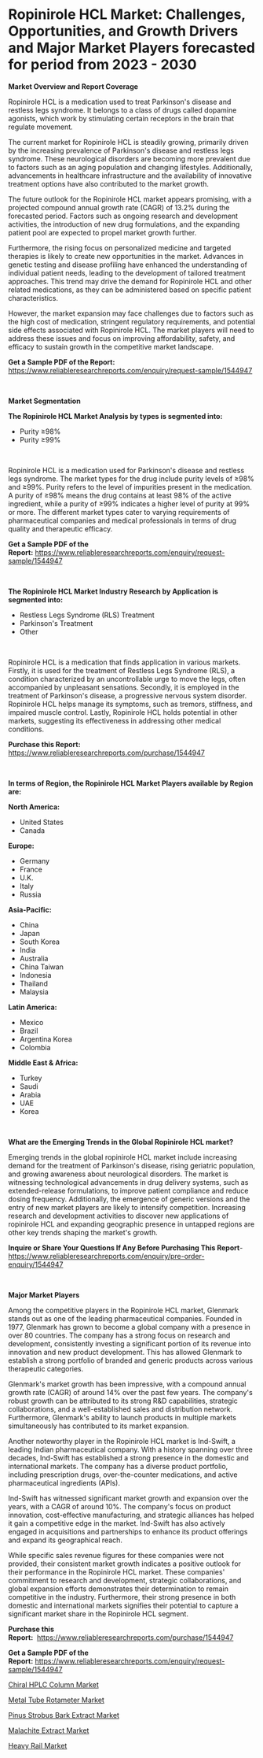 <p><h1>Ropinirole HCL Market: Challenges, Opportunities, and Growth Drivers and Major Market Players forecasted for period from 2023 - 2030</h1></p><p><strong>Market Overview and Report Coverage</strong></p>
<p><p>Ropinirole HCL is a medication used to treat Parkinson's disease and restless legs syndrome. It belongs to a class of drugs called dopamine agonists, which work by stimulating certain receptors in the brain that regulate movement.</p><p>The current market for Ropinirole HCL is steadily growing, primarily driven by the increasing prevalence of Parkinson's disease and restless legs syndrome. These neurological disorders are becoming more prevalent due to factors such as an aging population and changing lifestyles. Additionally, advancements in healthcare infrastructure and the availability of innovative treatment options have also contributed to the market growth.</p><p>The future outlook for the Ropinirole HCL market appears promising, with a projected compound annual growth rate (CAGR) of 13.2% during the forecasted period. Factors such as ongoing research and development activities, the introduction of new drug formulations, and the expanding patient pool are expected to propel market growth further.</p><p>Furthermore, the rising focus on personalized medicine and targeted therapies is likely to create new opportunities in the market. Advances in genetic testing and disease profiling have enhanced the understanding of individual patient needs, leading to the development of tailored treatment approaches. This trend may drive the demand for Ropinirole HCL and other related medications, as they can be administered based on specific patient characteristics.</p><p>However, the market expansion may face challenges due to factors such as the high cost of medication, stringent regulatory requirements, and potential side effects associated with Ropinirole HCL. The market players will need to address these issues and focus on improving affordability, safety, and efficacy to sustain growth in the competitive market landscape.</p></p>
<p><strong>Get a Sample PDF of the Report:</strong> <a href="https://www.reliableresearchreports.com/enquiry/request-sample/1544947">https://www.reliableresearchreports.com/enquiry/request-sample/1544947</a></p>
<p>&nbsp;</p>
<p><strong>Market Segmentation</strong></p>
<p><strong>The Ropinirole HCL Market Analysis by types is segmented into:</strong></p>
<p><ul><li>Purity ≥98%</li><li>Purity ≥99%</li></ul></p>
<p>&nbsp;</p>
<p><p>Ropinirole HCL is a medication used for Parkinson's disease and restless legs syndrome. The market types for the drug include purity levels of ≥98% and ≥99%. Purity refers to the level of impurities present in the medication. A purity of ≥98% means the drug contains at least 98% of the active ingredient, while a purity of ≥99% indicates a higher level of purity at 99% or more. The different market types cater to varying requirements of pharmaceutical companies and medical professionals in terms of drug quality and therapeutic efficacy.</p></p>
<p><strong>Get a Sample PDF of the Report:</strong>&nbsp;<a href="https://www.reliableresearchreports.com/enquiry/request-sample/1544947">https://www.reliableresearchreports.com/enquiry/request-sample/1544947</a></p>
<p>&nbsp;</p>
<p><strong>The Ropinirole HCL Market Industry Research by Application is segmented into:</strong></p>
<p><ul><li>Restless Legs Syndrome (RLS) Treatment</li><li>Parkinson's Treatment</li><li>Other</li></ul></p>
<p>&nbsp;</p>
<p><p>Ropinirole HCL is a medication that finds application in various markets. Firstly, it is used for the treatment of Restless Legs Syndrome (RLS), a condition characterized by an uncontrollable urge to move the legs, often accompanied by unpleasant sensations. Secondly, it is employed in the treatment of Parkinson's disease, a progressive nervous system disorder. Ropinirole HCL helps manage its symptoms, such as tremors, stiffness, and impaired muscle control. Lastly, Ropinirole HCL holds potential in other markets, suggesting its effectiveness in addressing other medical conditions.</p></p>
<p><strong>Purchase this Report:</strong>&nbsp; <a href="https://www.reliableresearchreports.com/purchase/1544947">https://www.reliableresearchreports.com/purchase/1544947</a></p>
<p>&nbsp;</p>
<p><strong>In terms of Region, the Ropinirole HCL Market Players available by Region are:</strong></p>
<p>
    <p> <strong> North America: </strong>
        <ul>
            <li>United States</li>
            <li>Canada</li>
        </ul>
        </p> 
    <p> <strong> Europe: </strong>
        <ul>
            <li>Germany</li>
            <li>France</li>
            <li>U.K.</li>
            <li>Italy</li>
            <li>Russia</li>
        </ul>
        </p> 
    <p> <strong> Asia-Pacific: </strong>
        <ul>
            <li>China</li>
            <li>Japan</li>
            <li>South Korea</li>
            <li>India</li>
            <li>Australia</li>
            <li>China Taiwan</li>
            <li>Indonesia</li>
            <li>Thailand</li>
            <li>Malaysia</li>
        </ul>
        </p> 
    <p> <strong> Latin America: </strong>
        <ul>
            <li>Mexico</li>
            <li>Brazil</li>
            <li>Argentina Korea</li>
            <li>Colombia</li>
        </ul>
        </p> 
    <p> <strong> Middle East & Africa: </strong>
        <ul>
            <li>Turkey</li>
            <li>Saudi</li>
            <li>Arabia</li>
            <li>UAE</li>
            <li>Korea</li>
        </ul>
    </p>
    </p>
<p>&nbsp;</p>
<p><strong>What are the Emerging Trends in the Global Ropinirole HCL market?</strong></p>
<p><p>Emerging trends in the global ropinirole HCL market include increasing demand for the treatment of Parkinson's disease, rising geriatric population, and growing awareness about neurological disorders. The market is witnessing technological advancements in drug delivery systems, such as extended-release formulations, to improve patient compliance and reduce dosing frequency. Additionally, the emergence of generic versions and the entry of new market players are likely to intensify competition. Increasing research and development activities to discover new applications of ropinirole HCL and expanding geographic presence in untapped regions are other key trends shaping the market's growth.</p></p>
<p><strong>Inquire or Share Your Questions If Any Before Purchasing This Report</strong>- <a href="https://www.reliableresearchreports.com/enquiry/pre-order-enquiry/1544947">https://www.reliableresearchreports.com/enquiry/pre-order-enquiry/1544947</a></p>
<p>&nbsp;</p>
<p><strong>Major Market Players</strong></p>
<p><p>Among the competitive players in the Ropinirole HCL market, Glenmark stands out as one of the leading pharmaceutical companies. Founded in 1977, Glenmark has grown to become a global company with a presence in over 80 countries. The company has a strong focus on research and development, consistently investing a significant portion of its revenue into innovation and new product development. This has allowed Glenmark to establish a strong portfolio of branded and generic products across various therapeutic categories.</p><p>Glenmark's market growth has been impressive, with a compound annual growth rate (CAGR) of around 14% over the past few years. The company's robust growth can be attributed to its strong R&D capabilities, strategic collaborations, and a well-established sales and distribution network. Furthermore, Glenmark's ability to launch products in multiple markets simultaneously has contributed to its market expansion.</p><p>Another noteworthy player in the Ropinirole HCL market is Ind-Swift, a leading Indian pharmaceutical company. With a history spanning over three decades, Ind-Swift has established a strong presence in the domestic and international markets. The company has a diverse product portfolio, including prescription drugs, over-the-counter medications, and active pharmaceutical ingredients (APIs).</p><p>Ind-Swift has witnessed significant market growth and expansion over the years, with a CAGR of around 10%. The company's focus on product innovation, cost-effective manufacturing, and strategic alliances has helped it gain a competitive edge in the market. Ind-Swift has also actively engaged in acquisitions and partnerships to enhance its product offerings and expand its geographical reach.</p><p>While specific sales revenue figures for these companies were not provided, their consistent market growth indicates a positive outlook for their performance in the Ropinirole HCL market. These companies' commitment to research and development, strategic collaborations, and global expansion efforts demonstrates their determination to remain competitive in the industry. Furthermore, their strong presence in both domestic and international markets signifies their potential to capture a significant market share in the Ropinirole HCL segment.</p></p>
<p><strong>Purchase this Report:</strong>&nbsp;&nbsp;<a href="https://www.reliableresearchreports.com/purchase/1544947">https://www.reliableresearchreports.com/purchase/1544947</a></p>
<p></p>
<p><strong>Get a Sample PDF of the Report:</strong>&nbsp;<a href="https://www.reliableresearchreports.com/enquiry/request-sample/1544947">https://www.reliableresearchreports.com/enquiry/request-sample/1544947</a></p>
<p><p><a href="https://medium.com/@daishawolff/chiral-hplc-column-market-insight-market-trends-growth-forecasted-from-2023-to-2030-e9e6505bb767">Chiral HPLC Column Market</a></p><p><a href="https://medium.com/@wilmaheaney/decoding-metal-tube-rotameter-market-metrics-market-share-trends-and-growth-patterns-f745fd3201ea">Metal Tube Rotameter Market</a></p><p><a href="https://github.com/Chiragrp26/Market-Research-Report-List-1/blob/main/pinus-strobus-bark-extract-market.md">Pinus Strobus Bark Extract Market</a></p><p><a href="https://github.com/AKSHATREPORTPRIME/Market-Research-Report-List-1/blob/main/malachite-extract-market.md">Malachite Extract Market</a></p><p><a href="https://medium.com/@vilmalittel/heavy-rail-market-share-evolution-and-market-growth-trends-2023-2030-15dc224d85f3">Heavy Rail Market</a></p></p>